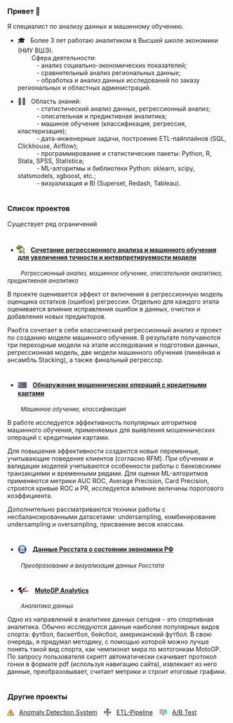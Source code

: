 ### Привет &#x1F44B;

Я специалист по анализу данных и машинному обучению.  
* 🎓 &nbsp; Более 3 лет работаю аналитиком в Высшей школе экономики (НИУ ВШЭ).  
&ensp;&ensp;&ensp;&nbsp;&nbsp;&thinsp;Сфера деятельности:  
&ensp;&ensp;&ensp;&ensp;&ensp;&nbsp; - анализ социально-экономических показателей;  
&ensp;&ensp;&ensp;&ensp;&ensp;&nbsp; - сравнительный анализ региональных данных;  
&ensp;&ensp;&ensp;&ensp;&ensp;&nbsp; - обработка и анализ данных исследований по заказу региональных и областных администраций.
   
* 👷‍♂️ &nbsp; Область знаний:  
    &ensp;&ensp;&ensp;&ensp;&ensp;&nbsp; - статистический анализ данных, регрессионный анализ;  
    &ensp;&ensp;&ensp;&ensp;&ensp;&nbsp; - описательная и предиктивная аналитика;  
    &ensp;&ensp;&ensp;&ensp;&ensp;&nbsp; - машиное обучение (классификация, регрессия, кластеризация);  
    &ensp;&ensp;&ensp;&ensp;&ensp;&nbsp; - дата-инженерные задачи, построение ETL-пайплайнов (SQL, Clickhouse, Airflow);  
    &ensp;&ensp;&ensp;&ensp;&ensp;&nbsp; - программирование и статистические пакеты: Python, R, Stata, SPSS, Statistica;  
    &ensp;&ensp;&ensp;&ensp;&ensp;&nbsp; - ML-алгоритмы и библиотеки Python: sklearn, scipy, statsmodels, xgboost, etc.;  
    &ensp;&ensp;&ensp;&ensp;&ensp;&nbsp; - визуализация и BI (Superset, Redash, Tableau).

#

### Список проектов

Существует ряд ограничений

#

- #### <img src='img/logo-house.png' valign='-0.2em' width='20' style='margin-left:-0.3em;'> &ensp; [Сочетание регрессионного анализа и машинного обучения для увеличения точности и интерпретируемости модели](https://a-chasovsky.github.io/house-prices/)

<font size='2'> &ensp; &ensp; &ensp; *Регрессионный анализ, машинное обучение, описательная аналитика, предиктивная аналитика* </font>

В проекте оценивается эффект от включения в регрессионную модель оценщика остатков (ошибок) регрессии. Отдельно для каждого этапа оценивается влияние исправления ошибок в данных, очистки и добавления новых предикторов. 

Раобта сочетает в себе классический регрессионный анализ и проект по созданию модели машинного обучения. В результате получаеются три переходные модели на этапе исследования и подготовки данных, регрессионная модель, две модели машинного обучения (линейная и ансамбль Stacking), а также финальный регрессор. 

#

- #### <img src='img/logo-credit-card.png' valign='-0.35em' width='20'> &ensp; [Обнаружение мошеннических операций с кредитными картами](https://a-chasovsky.github.io/credit-card-fraud-detection/)

<font size='2'> &ensp; &ensp; &ensp; *Машинное обучение, классификация* </font>

В работе исследуется эффективность популярных алгоритмов машинного обучения, применяемых для выявления мошеннических операций с кредитными картами. 

Для повышения эффективности создаются новые переменные, учитывающие поведение клиентов (согласно RFM). При обучении и валидации моделей учитываются особенности работы с банковскими транзакциями и временными рядами. Для оценки ML-алгоритмов применяются метрики AUC ROC, Average Precision, Card Precision, строятся кривые ROC и PR, исследуется влияние величины порогового коэффициента. 

Дополнительно рассматриваются техники работы с несбалансированными датасетами: undersampling, комбинирование undersampling и oversampling, присваение весов классам. 

#

- #### <img src='img/logo-economics.png' valign='-0.35em' width='20'> &ensp; [Данные Росстата о состоянии экономики РФ](https://a-chasovsky.github.io/economics-rus/)

<font size='2'> &ensp; &ensp; &ensp; *Преобразование и визуализация данных Росстата* </font>

#

- #### <img src='img/logo-motogp.png' valign='-0.18em' width='25'> &ensp; [MotoGP Analytics](https://a-chasovsky.github.io/motogp-analytics/)

<font size='2'> &ensp; &ensp; &ensp; *Аналитика данных* </font>

Одно из направлений в аналитике данных сегодня - это спортивная аналитика. Обычно исследуются данные наиболее популярных видов спорта: футбол, баскетбол, бейсбол, американский футбол. В свою очередь, я придумал методику, с помощью которой можно лучше понять такой вид спорта, как чемпионат мира по мотогонкам MotoGP. По запросу пользователя скрипт автоматически скачивает протокол гонки в формате pdf (используя навигацию сайта), извлекает из него данные, преобразовывает, считает метрики и строит итоговые графики.  

#

### Другие проекты

<img src='img/logo-alert.png' valign='-0.2em' width='15'> &nbsp; [Anomaly Detection System](https://github.com/a-chasovsky/kc_anomaly_detection_system)  &ensp; <img src='img/logo-etl.png'  valign='-0.2em' width='17'> &nbsp; [ETL-Pipeline](https://github.com/a-chasovsky/kc_etl_pipeline)  &ensp; <img src='img/logo-ab.png'  valign='-0.3em' width='17'> &nbsp; [A/B Test](https://github.com/a-chasovsky/kc_ab_testing)
